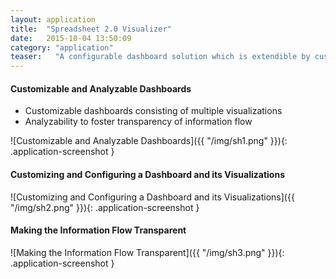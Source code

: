 ```yaml
---
layout: application
title:  "Spreadsheet 2.0 Visualizer"
date:   2015-10-04 13:50:09
category: "application"
teaser:   "A configurable dashboard solution which is extendible by custom visualization types on the one hand, and analyzable to foster the transparency of the information flow on the other."
---
```


#### Customizable and Analyzable Dashboards

* Customizable dashboards consisting of multiple visualizations
* Analyzability to foster transparency of information flow

![Customizable and Analyzable Dashboards]({{ "/img/sh1.png" }}){: .application-screenshot }

#### Customizing and Configuring a Dashboard and its Visualizations

![Customizing and Configuring a Dashboard and its Visualizations]({{ "/img/sh2.png" }}){: .application-screenshot }

#### Making the Information Flow Transparent

![Making the Information Flow Transparent]({{ "/img/sh3.png" }}){: .application-screenshot }
